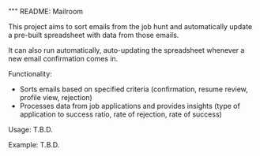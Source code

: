 """
README: Mailroom

This project aims to sort emails from the job hunt and automatically update a pre-built spreadsheet with data from those emails.

It can also run automatically, auto-updating the spreadsheet whenever a new email confirmation comes in.

Functionality:
- Sorts emails based on specified criteria (confirmation, resume review, profile view, rejection)
- Processes data from job applications and provides insights (type of application to success ratio, rate of rejection, rate of success)

Usage:
T.B.D.

Example:
T.B.D.